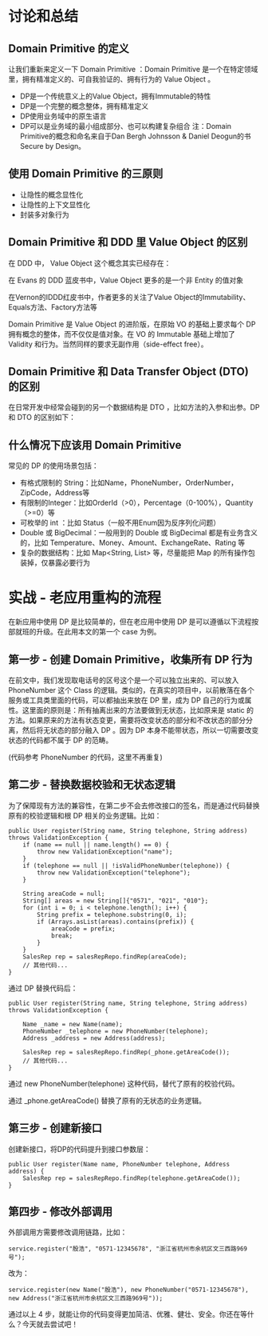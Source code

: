 # 讨论和总结


## Domain Primitive 的定义

让我们重新来定义一下 Domain Primitive ：Domain Primitive 是一个在特定领域里，拥有精准定义的、可自我验证的、拥有行为的 Value Object 。

- DP是一个传统意义上的Value Object，拥有Immutable的特性
- DP是一个完整的概念整体，拥有精准定义
- DP使用业务域中的原生语言
- DP可以是业务域的最小组成部分、也可以构建复杂组合
注：Domain Primitive的概念和命名来自于Dan Bergh Johnsson & Daniel Deogun的书 Secure by Design。

## 使用 Domain Primitive 的三原则
- 让隐性的概念显性化
- 让隐性的上下文显性化
- 封装多对象行为

## Domain Primitive 和 DDD 里 Value Object 的区别
在 DDD 中， Value Object 这个概念其实已经存在：

在 Evans 的 DDD 蓝皮书中，Value Object 更多的是一个非 Entity 的值对象

在Vernon的IDDD红皮书中，作者更多的关注了Value Object的Immutability、Equals方法、Factory方法等

Domain Primitive 是 Value Object 的进阶版，在原始 VO 的基础上要求每个 DP 拥有概念的整体，而不仅仅是值对象。在 VO 的 Immutable 基础上增加了 Validity 和行为。当然同样的要求无副作用（side-effect free）。

## Domain Primitive 和 Data Transfer Object (DTO) 的区别
在日常开发中经常会碰到的另一个数据结构是 DTO ，比如方法的入参和出参。DP 和 DTO 的区别如下：

## 什么情况下应该用 Domain Primitive
常见的 DP 的使用场景包括：

- 有格式限制的 String：比如Name，PhoneNumber，OrderNumber，ZipCode，Address等
- 有限制的Integer：比如OrderId（>0），Percentage（0-100%），Quantity（>=0）等
- 可枚举的 int ：比如 Status（一般不用Enum因为反序列化问题）
- Double 或 BigDecimal：一般用到的 Double 或 BigDecimal 都是有业务含义的，比如 Temperature、Money、Amount、ExchangeRate、Rating 等
- 复杂的数据结构：比如 Map<String, List<Integer>> 等，尽量能把 Map 的所有操作包装掉，仅暴露必要行为


# 实战 - 老应用重构的流程
在新应用中使用 DP 是比较简单的，但在老应用中使用 DP 是可以遵循以下流程按部就班的升级。在此用本文的第一个 case 为例。

## 第一步 - 创建 Domain Primitive，收集所有 DP 行为
在前文中，我们发现取电话号的区号这个是一个可以独立出来的、可以放入 PhoneNumber 这个 Class 的逻辑。类似的，在真实的项目中，以前散落在各个服务或工具类里面的代码，可以都抽出来放在 DP 里，成为 DP 自己的行为或属性。这里面的原则是：所有抽离出来的方法要做到无状态，比如原来是 static 的方法。如果原来的方法有状态变更，需要将改变状态的部分和不改状态的部分分离，然后将无状态的部分融入 DP 。因为 DP 本身不能带状态，所以一切需要改变状态的代码都不属于 DP 的范畴。

(代码参考 PhoneNumber 的代码，这里不再重复)

## 第二步 - 替换数据校验和无状态逻辑
为了保障现有方法的兼容性，在第二步不会去修改接口的签名，而是通过代码替换原有的校验逻辑和根 DP 相关的业务逻辑。比如：

```
public User register(String name, String telephone, String address) throws ValidationException {
    if (name == null || name.length() == 0) {
        throw new ValidationException("name");
    }
    if (telephone == null || !isValidPhoneNumber(telephone)) {
        throw new ValidationException("telephone");
    }

    String areaCode = null;
    String[] areas = new String[]{"0571", "021", "010"};
    for (int i = 0; i < telephone.length(); i++) {
        String prefix = telephone.substring(0, i);
        if (Arrays.asList(areas).contains(prefix)) {
            areaCode = prefix;
            break;
        }
    }
    SalesRep rep = salesRepRepo.findRep(areaCode);
    // 其他代码...
}
```
通过 DP 替换代码后：
```
public User register(String name, String telephone, String address)
throws ValidationException {

    Name _name = new Name(name);
    PhoneNumber _telephone = new PhoneNumber(telephone);
    Address _address = new Address(address);

    SalesRep rep = salesRepRepo.findRep(_phone.getAreaCode());
    // 其他代码...
}
```
通过 new PhoneNumber(telephone) 这种代码，替代了原有的校验代码。

通过 _phone.getAreaCode() 替换了原有的无状态的业务逻辑。

## 第三步 - 创建新接口
创建新接口，将DP的代码提升到接口参数层：
```
public User register(Name name, PhoneNumber telephone, Address address) {
    SalesRep rep = salesRepRepo.findRep(telephone.getAreaCode());
}
```

## 第四步 - 修改外部调用

外部调用方需要修改调用链路，比如：
```
service.register("殷浩", "0571-12345678", "浙江省杭州市余杭区文三西路969号");
```

改为：
```
service.register(new Name("殷浩"), new PhoneNumber("0571-12345678"), new Address("浙江省杭州市余杭区文三西路969号"));
```
通过以上 4 步，就能让你的代码变得更加简洁、优雅、健壮、安全。你还在等什么？今天就去尝试吧！
